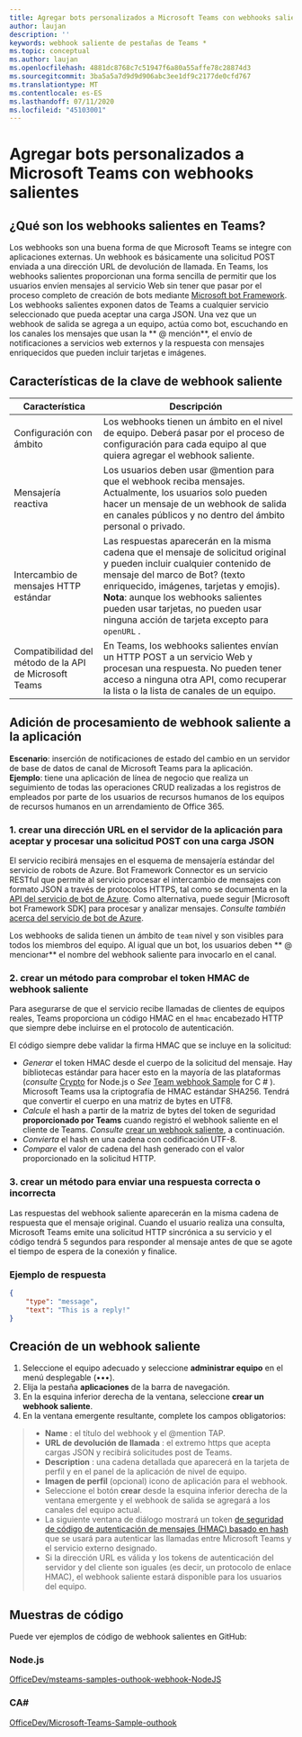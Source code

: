 ```yaml
---
title: Agregar bots personalizados a Microsoft Teams con webhooks salientes
author: laujan
description: ''
keywords: webhook saliente de pestañas de Teams *
ms.topic: conceptual
ms.author: laujan
ms.openlocfilehash: 4881dc8768c7c51947f6a80a55affe78c28874d3
ms.sourcegitcommit: 3ba5a5a7d9d9d906abc3ee1df9c2177de0cfd767
ms.translationtype: MT
ms.contentlocale: es-ES
ms.lasthandoff: 07/11/2020
ms.locfileid: "45103001"
---
```

# <a name="add-custom-bots-to-microsoft-teams-with-outgoing-webhooks"></a>Agregar bots personalizados a Microsoft Teams con webhooks salientes

## <a name="what-are-outgoing-webhooks-in-teams"></a>¿Qué son los webhooks salientes en Teams?

Los webhooks son una buena forma de que Microsoft Teams se integre con aplicaciones externas. Un webhook es básicamente una solicitud POST enviada a una dirección URL de devolución de llamada. En Teams, los webhooks salientes proporcionan una forma sencilla de permitir que los usuarios envíen mensajes al servicio Web sin tener que pasar por el proceso completo de creación de bots mediante [Microsoft bot Framework](https://dev.botframework.com/). Los webhooks salientes exponen datos de Teams a cualquier servicio seleccionado que pueda aceptar una carga JSON. Una vez que un webhook de salida se agrega a un equipo, actúa como bot, escuchando en los canales los mensajes que usan la ** \@ mención**, el envío de notificaciones a servicios web externos y la respuesta con mensajes enriquecidos que pueden incluir tarjetas e imágenes.

## <a name="outgoing-webhook-key-features"></a>Características de la clave de webhook saliente

| Característica | Descripción |
| ------- | ----------- |
| Configuración con ámbito| Los webhooks tienen un ámbito en el nivel de equipo. Deberá pasar por el proceso de configuración para cada equipo al que quiera agregar el webhook saliente. |
| Mensajería reactiva| Los usuarios deben usar @mention para que el webhook reciba mensajes. Actualmente, los usuarios solo pueden hacer un mensaje de un webhook de salida en canales públicos y no dentro del ámbito personal o privado. |
|Intercambio de mensajes HTTP estándar|Las respuestas aparecerán en la misma cadena que el mensaje de solicitud original y pueden incluir cualquier contenido de mensaje del marco de Bot? (texto enriquecido, imágenes, tarjetas y emojis). **Nota**: aunque los webhooks salientes pueden usar tarjetas, no pueden usar ninguna acción de tarjeta excepto para `openURL` .|
| Compatibilidad del método de la API de Microsoft Teams|En Teams, los webhooks salientes envían un HTTP POST a un servicio Web y procesan una respuesta. No pueden tener acceso a ninguna otra API, como recuperar la lista o la lista de canales de un equipo.|

## <a name="adding-outgoing-webhook-processing-to-your-app"></a>Adición de procesamiento de webhook saliente a la aplicación

**Escenario**: inserción de notificaciones de estado del cambio en un servidor de base de datos de canal de Microsoft Teams para la aplicación.  
**Ejemplo**: tiene una aplicación de línea de negocio que realiza un seguimiento de todas las operaciones CRUD realizadas a los registros de empleados por parte de los usuarios de recursos humanos de los equipos de recursos humanos en un arrendamiento de Office 365.

### <a name="1-create-a-url-on-your-apps-server-to-accept-and-process-a-post-request-with-a-json-payload"></a>1. crear una dirección URL en el servidor de la aplicación para aceptar y procesar una solicitud POST con una carga JSON

El servicio recibirá mensajes en el esquema de mensajería estándar del servicio de robots de Azure. Bot Framework Connector es un servicio RESTful que permite al servicio procesar el intercambio de mensajes con formato JSON a través de protocolos HTTPS, tal como se documenta en la [API del servicio de bot de Azure](/bot-framework/rest-api/bot-framework-rest-connector-api-reference). Como alternativa, puede seguir [Microsoft bot Framework SDK] para procesar y analizar mensajes. *Consulte también*  [acerca del servicio de bot de Azure](/azure/bot-service/bot-service-overview-introduction?view=azure-bot-service-4.0).

Los webhooks de salida tienen un ámbito de `team` nivel y son visibles para todos los miembros del equipo. Al igual que un bot, los usuarios deben ** \@ mencionar** el nombre del webhook saliente para invocarlo en el canal.

### <a name="2-create-a-method-to-verify-the-outgoing-webhook-hmac-token"></a>2. crear un método para comprobar el token HMAC de webhook saliente

Para asegurarse de que el servicio recibe llamadas de clientes de equipos reales, Teams proporciona un código HMAC en el `hmac` encabezado HTTP que siempre debe incluirse en el protocolo de autenticación.

El código siempre debe validar la firma HMAC que se incluye en la solicitud:

* *Generar* el token HMAC desde el cuerpo de la solicitud del mensaje. Hay bibliotecas estándar para hacer esto en la mayoría de las plataformas (*consulte* [Crypto](https://nodejs.org/api/crypto.html#crypto_crypto) for Node.js o *See* [Team webhook Sample](https://github.com/OfficeDev/microsoft-teams-sample-outgoing-webhook/blob/23eb61da5a18634d51c5247944843da9abed01b6/WebhookSampleBot/Models/AuthProvider.cs) for C \# ). Microsoft Teams usa la criptografía de HMAC estándar SHA256. Tendrá que convertir el cuerpo en una matriz de bytes en UTF8.
* *Calcule* el hash a partir de la matriz de bytes del token de seguridad **proporcionado por Teams** cuando registró el webhook saliente en el cliente de Teams. *Consulte* [crear un webhook saliente](#create-an-outgoing-webhook), a continuación.
* *Convierta* el hash en una cadena con codificación UTF-8.
* *Compare* el valor de cadena del hash generado con el valor proporcionado en la solicitud HTTP.

### <a name="3-create-a-method-to-send-a-success-or-failure-response"></a>3. crear un método para enviar una respuesta correcta o incorrecta

Las respuestas del webhook saliente aparecerán en la misma cadena de respuesta que el mensaje original. Cuando el usuario realiza una consulta, Microsoft Teams emite una solicitud HTTP sincrónica a su servicio y el código tendrá 5 segundos para responder al mensaje antes de que se agote el tiempo de espera de la conexión y finalice.

### <a name="example-response"></a>Ejemplo de respuesta

```json
{
    "type": "message",
    "text": "This is a reply!"
}
```

## <a name="create-an-outgoing-webhook"></a>Creación de un webhook saliente

1. Seleccione el equipo adecuado y seleccione **administrar equipo** en el menú desplegable (&#8226;&#8226;&#8226;).
1. Elija la pestaña **aplicaciones** de la barra de navegación.
1. En la esquina inferior derecha de la ventana, seleccione **crear un webhook saliente**.
1. En la ventana emergente resultante, complete los campos obligatorios:

>* **Name** : el título del webhook y el @mention TAP.
>* **URL de devolución de llamada** : el extremo https que acepta cargas JSON y recibirá solicitudes post de Teams.
>* **Description** : una cadena detallada que aparecerá en la tarjeta de perfil y en el panel de la aplicación de nivel de equipo.
>* **Imagen de perfil** (opcional) icono de aplicación para el webhook.
>* Seleccione el botón **crear** desde la esquina inferior derecha de la ventana emergente y el webhook de salida se agregará a los canales del equipo actual.
>* La siguiente ventana de diálogo mostrará un token [de seguridad de código de autenticación de mensajes (HMAC) basado en hash](https://security.stackexchange.com/questions/20129/how-and-when-do-i-use-hmac/20301) que se usará para autenticar las llamadas entre Microsoft Teams y el servicio externo designado.
>* Si la dirección URL es válida y los tokens de autenticación del servidor y del cliente son iguales (es decir, un protocolo de enlace HMAC), el webhook saliente estará disponible para los usuarios del equipo.

## <a name="code-samples"></a>Muestras de código

Puede ver ejemplos de código de webhook salientes en GitHub:

### <a name="nodejs"></a>Node.js

[OfficeDev/msteams-samples-outhook-webhook-NodeJS](https://github.com/OfficeDev/msteams-samples-outgoing-webhook-nodejs)

### <a name="c"></a>CA\#

[OfficeDev/Microsoft-Teams-Sample-outhook](https://github.com/OfficeDev/microsoft-teams-sample-outgoing-webhook)
